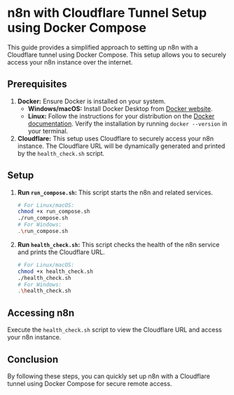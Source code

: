 # n8n with Cloudflare Tunnel Setup using Docker Compose

This guide provides a simplified approach to setting up n8n with a Cloudflare tunnel using Docker Compose. This setup allows you to securely access your n8n instance over the internet.

## Prerequisites

1.  **Docker:** Ensure Docker is installed on your system.
    *   **Windows/macOS:** Install Docker Desktop from [Docker website](https://www.docker.com/products/docker-desktop/).
    *   **Linux:** Follow the instructions for your distribution on the [Docker documentation](https://docs.docker.com/engine/install/).
    Verify the installation by running `docker --version` in your terminal.
2.  **Cloudflare:** This setup uses Cloudflare to securely access your n8n instance. The Cloudflare URL will be dynamically generated and printed by the `health_check.sh` script.

## Setup

1.  **Run `run_compose.sh`:** This script starts the n8n and related services.
    ```bash
    # For Linux/macOS:
    chmod +x run_compose.sh
    ./run_compose.sh
    # For Windows:
    .\run_compose.sh
    ```
2.  **Run `health_check.sh`:** This script checks the health of the n8n service and prints the Cloudflare URL.
    ```bash
    # For Linux/macOS:
    chmod +x health_check.sh
    ./health_check.sh
    # For Windows:
    .\health_check.sh
    ```

## Accessing n8n

Execute the `health_check.sh` script to view the Cloudflare URL and access your n8n instance.

## Conclusion

By following these steps, you can quickly set up n8n with a Cloudflare tunnel using Docker Compose for secure remote access.
